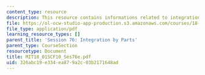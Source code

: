 ```yaml
---
content_type: resource
description: This resource contains informations related to integration by parts.
file: https://ol-ocw-studio-app-production.s3.amazonaws.com/courses/18-01sc-single-variable-calculus-fall-2010/326abc19e334ea879a2c03b2171648ad_MIT18_01SCF10_Ses76e.pdf
file_type: application/pdf
learning_resource_types: []
parent_title: 'Session 76: Integration by Parts'
parent_type: CourseSection
resourcetype: Document
title: MIT18_01SCF10_Ses76e.pdf
uid: 326abc19-e334-ea87-9a2c-03b2171648ad
---
```

